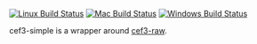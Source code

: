 [![Linux Build Status][linux-build-icon]][linux-build]  [![Mac Build Status][mac-build-icon]][mac-build]  [![Windows Build Status][windows-build-icon]][windows-build]

cef3-simple is a wrapper around [cef3-raw].

[cef3-raw]: https://github.com/haskell-ui/cef3-raw

[linux-build-icon]: https://img.shields.io/travis/haskell-ui/cef3-simple/master.svg?label=Linux%20build
[linux-build]: https://travis-ci.org/haskell-ui/cef3-simple
[mac-build-icon]: https://img.shields.io/badge/Mac%20build-TODO-lightgrey.svg
[mac-build]: https://github.com/haskell-ui/cef3-simple
[windows-build-icon]: https://img.shields.io/appveyor/ci/MaxOw/cef3-simple/master.svg?label=Windows%20build
[windows-build]: https://ci.appveyor.com/project/MaxOw/cef3-simple
